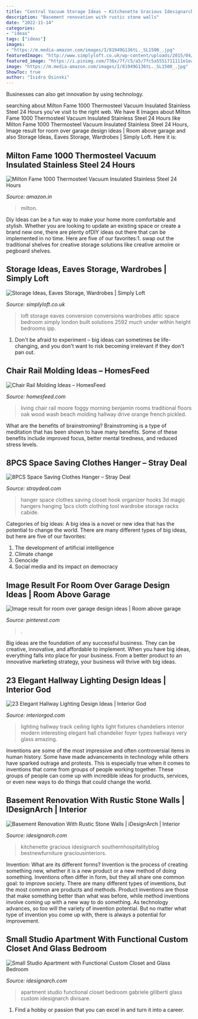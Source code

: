 ```yaml
---
title: "Central Vacuum Storage Ideas ~ Kitchenette Gracious Idesignarch Southernhospitalityblog Bestnewfurniture Graciousinteriors"
description: "Basement renovation with rustic stone walls"
date: "2022-11-14"
categories:
- "ideas"
tags: ["ideas"]
images:
- "https://m.media-amazon.com/images/I/81949G136tL._SL1500_.jpg"
featuredImage: "http://www.simplyloft.co.uk/wp-content/uploads/2015/04/Simply-Loft-London-Loft-Conversion-2.jpg"
featured_image: "https://i.pinimg.com/736x/7f/c5/a5/7fc5a5551711111e1ea9e630f117d38d.jpg"
image: "https://m.media-amazon.com/images/I/81949G136tL._SL1500_.jpg"
ShowToc: true
author: "Isidro Osinski"
---
```



Businesses can also get innovation by using technology.

	

		
searching about Milton Fame 1000 Thermosteel Vacuum Insulated Stainless Steel 24 Hours you've visit to the right web. We have 8 Images about Milton Fame 1000 Thermosteel Vacuum Insulated Stainless Steel 24 Hours like Milton Fame 1000 Thermosteel Vacuum Insulated Stainless Steel 24 Hours, Image result for room over garage design ideas | Room above garage and also Storage Ideas, Eaves Storage, Wardrobes | Simply Loft. Here it is:
		
    
## Milton Fame 1000 Thermosteel Vacuum Insulated Stainless Steel 24 Hours

<img loading=lazy src="https://m.media-amazon.com/images/I/81949G136tL._SL1500_.jpg" onerror="this.onerror=null;this.src='https://tse1.mm.bing.net/th?id=OIP.3x7h0a1AzxPztUPLAFtsYQHaKw&amp;pid=15.1';" alt="Milton Fame 1000 Thermosteel Vacuum Insulated Stainless Steel 24 Hours">

_Source: amazon.in_

>milton. 

	

Diy Ideas can be a fun way to make your home more comfortable and stylish. Whether you are looking to update an existing space or create a brand new one, there are plenty ofDIY ideas out there that can be implemented in no time. Here are five of our favorites:1. swap out the traditional shelves for creative storage solutions like creative armoire or pegboard shelves.
    
## Storage Ideas, Eaves Storage, Wardrobes | Simply Loft

<img loading=lazy src="http://www.simplyloft.co.uk/wp-content/uploads/2015/04/Simply-Loft-London-Loft-Conversion-2.jpg" onerror="this.onerror=null;this.src='https://tse4.mm.bing.net/th?id=OIP.QWlZsfI275aY_QLyvMM9kwHaE8&amp;pid=15.1';" alt="Storage Ideas, Eaves Storage, Wardrobes | Simply Loft">

_Source: simplyloft.co.uk_

>loft storage eaves conversion conversions wardrobes attic space bedroom simply london built solutions 2592 much under within height bedrooms ipp. 

	

1. Don't be afraid to experiment – big ideas can sometimes be life-changing, and you don't want to risk becoming irrelevant if they don't pan out.

    
## Chair Rail Molding Ideas – HomesFeed

<img loading=lazy src="https://homesfeed.com/wp-content/uploads/2015/06/decorative-white-chair-rail-moldings-in-large-size-pure-white-sofas-a-unique-side-table-in-white-color-wood-media-console-pull-down-honeycomb-window-treatment.jpg" onerror="this.onerror=null;this.src='https://tse2.mm.bing.net/th?id=OIP.cR_MVEUfTVn1j66JrqjvtAHaE8&amp;pid=15.1';" alt="Chair Rail Molding Ideas – HomesFeed">

_Source: homesfeed.com_

>living chair rail moore foggy morning benjamin rooms traditional floors oak wood wash beach molding hallway drive orange french pickled. 

	

What are the benefits of brainstroming?
Brainstroming is a type of meditation that has been shown to have many benefits. Some of these benefits include improved focus, better mental tiredness, and reduced stress levels.

    
## 8PCS Space Saving Clothes Hanger – Stray Deal

<img loading=lazy src="https://cdn.shopify.com/s/files/1/1528/4535/products/HTB1cFzuLXXXXXa7XFXXq6xXFXXXu_1024x1024.jpg?v=1489215430" onerror="this.onerror=null;this.src='https://tse1.mm.bing.net/th?id=OIP.Ys-_xgCQTHOSHHMbBHqCuAHaHa&amp;pid=15.1';" alt="8PCS Space Saving Clothes Hanger – Stray Deal">

_Source: straydeal.com_

>hanger space clothes saving closet hook organizer hooks 3d magic hangers hanging 1pcs cloth clothing tool wardrobe storage racks cabide. 

	

Categories of big ideas:
A big idea is a novel or new idea that has the potential to change the world. There are many different types of big ideas, but here are five of our favorites: 
1. The development of artificial intelligence 
2. Climate change 
3. Genocide 
4. Social media and its impact on democracy 

    
## Image Result For Room Over Garage Design Ideas | Room Above Garage

<img loading=lazy src="https://i.pinimg.com/736x/7f/c5/a5/7fc5a5551711111e1ea9e630f117d38d.jpg" onerror="this.onerror=null;this.src='https://tse3.mm.bing.net/th?id=OIP.9QZR8SFdb-1ifG0lQcdB_gHaE9&amp;pid=15.1';" alt="Image result for room over garage design ideas | Room above garage">

_Source: pinterest.com_

>. 

	

Big ideas are the foundation of any successful business. They can be creative, innovative, and affordable to implement. When you have big ideas, everything falls into place for your business. From a better product to an innovative marketing strategy, your business will thrive with big ideas.

    
## 23 Elegant Hallway Lighting Design Ideas | Interior God

<img loading=lazy src="http://interiorgod.com/wp-content/uploads/2016/04/Amazing-Modern-Hallway-Lighting-Design.jpg" onerror="this.onerror=null;this.src='https://tse2.mm.bing.net/th?id=OIP.sbcZzCWH0k9N-GaCsP6InQHaJ4&amp;pid=15.1';" alt="23 Elegant Hallway Lighting Design Ideas | Interior God">

_Source: interiorgod.com_

>lighting hallway track ceiling lights light fixtures chandeliers interior modern interesting elegant hall chandelier foyer types hallways very glass amazing. 

	

Inventions are some of the most impressive and often controversial items in human history. Some have made advancements in technology while others have sparked outrage and protests. This is especially true when it comes to inventions that come from groups of people working together. These groups of people can come up with incredible ideas for products, services, or even new ways to do things that could change the world.

    
## Basement Renovation With Rustic Stone Walls | IDesignArch | Interior

<img loading=lazy src="https://www.idesignarch.com/wp-content/uploads/Basement-Stone-Walls_4.jpg" onerror="this.onerror=null;this.src='https://tse3.mm.bing.net/th?id=OIP.yxYGQCvjcX9Of3IJ56ssqgHaEr&amp;pid=15.1';" alt="Basement Renovation With Rustic Stone Walls | iDesignArch | Interior">

_Source: idesignarch.com_

>kitchenette gracious idesignarch southernhospitalityblog bestnewfurniture graciousinteriors. 

	

Invention: What are its different forms?
Invention is the process of creating something new, whether it is a new product or a new method of doing something. Inventions often differ in form, but they all share one common goal: to improve society. There are many different types of inventions, but the most common are products and methods. Product inventions are those that make something better than what was before, while method inventions involve coming up with a new way to do something. As technology advances, so too will the variety of invention potential. But no matter what type of invention you come up with, there is always a potential for improvement.

    
## Small Studio Apartment With Functional Custom Closet And Glass Bedroom

<img loading=lazy src="http://www.idesignarch.com/wp-content/uploads/Functional-Studio-Apartment-Design-Italy_10.jpg" onerror="this.onerror=null;this.src='https://tse1.mm.bing.net/th?id=OIP.43uZQd9nRFqU8sZ7fuPedwHaLH&amp;pid=15.1';" alt="Small Studio Apartment with Functional Custom Closet and Glass Bedroom">

_Source: idesignarch.com_

>apartment studio functional closet bedroom gabriele giliberti glass custom idesignarch divisare. 

	

1. Find a hobby or passion that you can excel in and turn it into a career.

